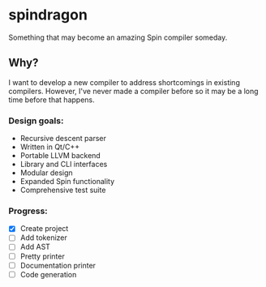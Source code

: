 # spindragon

Something that may become an amazing Spin compiler someday.

## Why?

I want to develop a new compiler to address shortcomings in existing compilers. However, I've never made a compiler before so it may be a long time before that happens.

### Design goals:

- Recursive descent parser
- Written in Qt/C++
- Portable LLVM backend
- Library and CLI interfaces
- Modular design
- Expanded Spin functionality
- Comprehensive test suite

### Progress:

- [x] Create project
- [ ] Add tokenizer
- [ ] Add AST
- [ ] Pretty printer
- [ ] Documentation printer
- [ ] Code generation
